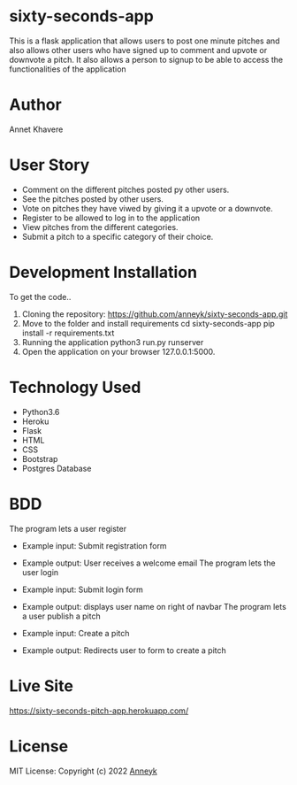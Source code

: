 # sixty-seconds-app
This is a flask application that allows users to post one minute pitches and also allows other users who have signed up to comment and upvote or downvote a pitch. It also allows a person to signup to be able to access the functionalities of the application
# Author
Annet Khavere
# User Story
- Comment on the different pitches posted py other users.
- See the pitches posted by other users.
- Vote on pitches they have viwed by giving it a upvote or a downvote.
- Register to be allowed to log in to the application
- View pitches from the different categories.
- Submit a pitch to a specific category of their choice.
# Development Installation
To get the code..

1. Cloning the repository:
https://github.com/anneyk/sixty-seconds-app.git
2. Move to the folder and install requirements
cd sixty-seconds-app
pip install -r requirements.txt
3. Running the application
python3 run.py runserver
4. Open the application on your browser 127.0.0.1:5000.
# Technology Used
- Python3.6
- Heroku
- Flask
- HTML
- CSS
- Bootstrap
- Postgres Database
# BDD
The program lets a user register

- Example input: Submit registration form
- Example output: User receives a welcome email
The program lets the user login

- Example input: Submit login form
- Example output: displays user name on right of navbar
The program lets a user publish a pitch

- Example input: Create a pitch
- Example output: Redirects user to form to create a pitch

# Live Site
https://sixty-seconds-pitch-app.herokuapp.com/
# License
MIT License:
Copyright (c) 2022 <a href='https://github.com/anneyk'>Anneyk</a>
